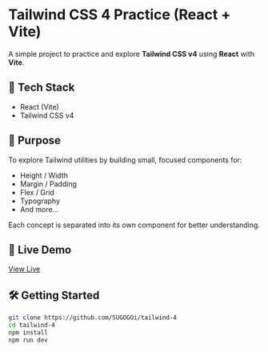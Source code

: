 # Tailwind CSS 4 Practice (React + Vite)

A simple project to practice and explore **Tailwind CSS v4** using **React** with **Vite**.

## 🚀 Tech Stack
- React (Vite)
- Tailwind CSS v4

## 🎯 Purpose
To explore Tailwind utilities by building small, focused components for:

- Height / Width
- Margin / Padding
- Flex / Grid
- Typography
- And more...

Each concept is separated into its own component for better understanding.

## 🔗 Live Demo
[View Live](https://tailwind-4-seven.vercel.app/)

## 🛠️ Getting Started

```bash
git clone https://github.com/SUGOGOi/tailwind-4
cd tailwind-4
npm install
npm run dev
